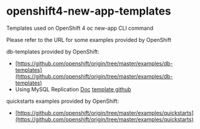 # openshift4-new-app-templates
Templates used on OpenShift 4 oc new-app CLI command
 

Please refer to the URL for some examples provided by OpenShift 
  
db-templates provided by OpenShift:
* [https://github.com/openshift/origin/tree/master/examples/db-templates](https://github.com/openshift/origin/tree/master/examples/db-templates)
* Using MySQL Replication
  [Doc](https://docs.openshift.com/enterprise/3.1/using_images/db_images/mysql.html#using-mysql-replication)
  [template github](https://github.com/sclorg/mysql-container) 
 
quickstarts examples provided by OpenShift:
* [https://github.com/openshift/origin/tree/master/examples/quickstarts](https://github.com/openshift/origin/tree/master/examples/quickstarts) 
